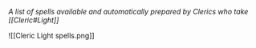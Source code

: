 *A list of spells available and automatically prepared by Clerics who take [[Cleric#Light]]*

![[Cleric Light spells.png]]